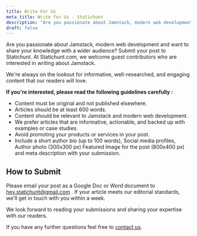 ```yaml
---
title: Write For Us
meta_title: Write For Us - Statichunt
description: "Are you passionate about Jamstack, modern web development and want to share your knowledge with a wider audience? Submit your post to Statichunt."
draft: false
---
```


Are you passionate about Jamstack, modern web development and want to share your knowledge with a wider audience? Submit your post to Statichunt.
At Statichunt.com, we welcome guest contributors who are interested in writing about Jamstack.

We're always on the lookout for informative, well-researched, and engaging content that our readers will love.

**If you're interested, please read the following guidelines carefully :**

- Content must be original and not published elsewhere.
- Articles should be at least 600 words.
- Content should be relevant to Jamstack and modern web development.
- We prefer articles that are informative, actionable, and backed up with examples or case studies.
- Avoid promoting your products or services in your post.
- Include a short author bio (up to 100 words), Social media profiles, Author photo (300x300 px) Featured Image for the post (800x400 px) and meta description with your submission.

## How to Submit

Please email your post as a Google Doc or Word document to hey.statichunt@gmail.com . If your article meets our editorial standards, we'll get in touch with you within a week.

We look forward to reading your submissions and sharing your expertise with our readers.

If you have any further questions feel free to [contact us](https://statichunt.com/contact).
